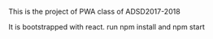 This is the project of PWA class of ADSD2017-2018

It is bootstrapped with react.
run npm install and npm start
